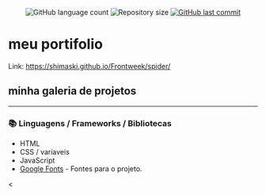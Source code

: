 <!-- ************************************* Baadges ********************************************* -->
<p align="center">
  <img alt="GitHub language count" src="https://img.shields.io/github/languages/count/shimaski/Frontweek?color=%2304D361">

 <img alt="Repository size" src="https://img.shields.io/github/repo-size/shimaski/Frontweek">

  <a href="https://github.com/tgmarinho/nlw1/commits/master">
    <img alt="GitHub last commit" src="https://img.shields.io/github/last-commit/shimaski/Frontweek">
  </a>
</p>

<!-- ************************************* Título ********************************************* -->

<h1>meu portifolio</h1>

Link: https://shimaski.github.io/Frontweek/spider/
<!-- ************************************* Sobre o projeto ********************************************* -->

<h2 >  minha galeria de projetos </h2>


---

<h3>📚 Linguagens / Frameworks / Bibliotecas</h3>

* HTML
* CSS / variaveis
* JavaScript
* [Google Fonts](https://fonts.google.com/) - Fontes para o projeto.


<
